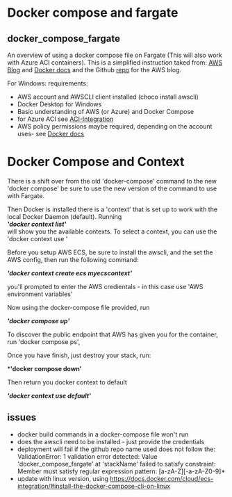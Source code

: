 # Docker compose and fargate
## docker_compose_fargate

An overview of using a docker compose file on Fargate (This will also work with Azure ACI containers).
This is a simplified instruction taked from: [AWS Blog](https://aws.amazon.com/blogs/containers/deploy-applications-on-amazon-ecs-using-docker-compose/) and [Docker docs](https://docs.docker.com/cloud/ecs-integration/) and the Github [repo](https://github.com/mreferre/yelb) for the AWS blog.

For Windows:
 requirements:
  - AWS account and AWSCLI client installed (choco install awscli)
  - Docker Desktop for Windows
  - Basic understanding of AWS (or Azure) and Docker Compose
  - for Azure ACI see [ACI-Integration](https://docs.docker.com/cloud/aci-integration/)
  - AWS policy permissions maybe required, depending on the account uses- see [Docker docs](https://docs.docker.com/cloud/ecs-integration/)
  
  
# Docker Compose and Context

There is a shift over from the old 'docker-compose' command to the new 'docker compose' be sure to use the new version of the command to use with Fargate.

Then Docker is installed there is a 'context' that is set up to work with the local Docker Daemon (default). Running  
***'docker context list'***   
will show you the available contexts. To select a context, you can use the 'docker context use <name>'
  
Before you setup AWS ECS, be sure to install the awscli, and the set the AWS config, then run the following command:
  
  ***'docker context create ecs myecscontext'***
  
you'll prompted to enter the AWS credientals - in this case use 'AWS environment variables'
  
Now using the docker-compose file provided, run 
  
  ***'docker compose up'***
  
To discover the public endpoint that AWS has given you for the container, run 'docker compose ps', 
 
Once you have finish, just destroy your stack, run:
 
 ***'docker compose down'**
 
Then return you docker context to default
 
 ***'docker context use default'***
    
## issues
  
  - docker build commands in a docker-compose file won't run
  - does the awscli need to be installed - just provide the credentials
  - deployment will fail if the github repo name used does not follow the:    ValidationError: 1 validation error detected: Value 'docker_compose_fargate' at 'stackName' failed to satisfy constraint: Member must satisfy regular expression pattern: [a-zA-Z][-a-zA-Z0-9]*
  - update with linux version, using https://docs.docker.com/cloud/ecs-integration/#install-the-docker-compose-cli-on-linux
 
  
